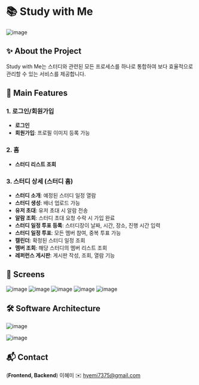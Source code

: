 # 📚 Study with Me

![image](https://github.com/user-attachments/assets/c9fbdaf0-8218-4484-a2ff-7f9992e13e02)

## ✨ About the Project

Study with Me는 스터디와 관련된 모든 프로세스를 하나로 통합하여 보다 효율적으로 관리할 수 있는 서비스를 제공합니다.


## 🚀 Main Features

### 1. 로그인/회원가입
- **로그인**
- **회원가입**: 프로필 이미지 등록 가능

### 2. 홈
- **스터디 리스트 조회**

### 3. 스터디 상세 (스터디 홈)
- **스터디 소개**: 예정된 스터디 일정 열람
- **스터디 생성**: 배너 업로드 가능
- **유저 초대**: 유저 초대 시 알람 전송
- **알람 조회**: 스터디 초대 요청 수락 시 가입 완료
- **스터디 일정 투표 등록**: 스터디장이 날짜, 시간, 장소, 진행 시간 입력
- **스터디 일정 투표**: 모든 멤버 참여, 중복 투표 가능
- **캘린더**: 확정된 스터디 일정 조회
- **멤버 조회**: 해당 스터디의 멤버 리스트 조회
- **레퍼런스 게시판**: 게시판 작성, 조회, 열람 기능

## 📱 Screens
![image](https://github.com/user-attachments/assets/3e3b97eb-7466-42a9-8550-dcbbc3f8f92e)
![image](https://github.com/user-attachments/assets/b672bf85-226d-4d05-acee-6eb78b45da1b)
![image](https://github.com/user-attachments/assets/7579cee7-aa30-4e50-af85-2be94a02e23f)
![image](https://github.com/user-attachments/assets/29501957-19a4-4d10-a987-13842d426b32)
![image](https://github.com/user-attachments/assets/4e0f140c-f7af-41f9-9bc0-33e0d1de307b)


## 🛠️ Software Architecture

![image](https://github.com/user-attachments/assets/43264cbb-76c8-4241-b575-6dd4980d397f)

![image](https://github.com/user-attachments/assets/f3c1e9d2-bd30-4f1f-843e-4b6a942b2300)


## 📬 Contact

(**Frontend, Backend**) 이혜미 ✉️ [hyemi7375@gmail.com](mailto:hyemi7375@gmail.com)
